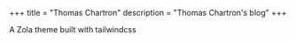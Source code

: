 +++
title = "Thomas Chartron"
description = "Thomas Chartron's blog"
+++

A Zola theme built with tailwindcss
